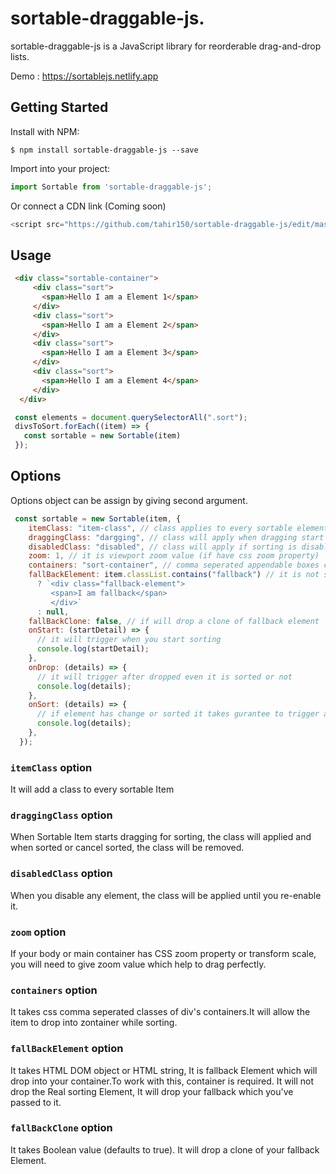 # sortable-draggable-js.

sortable-draggable-js is a JavaScript library for reorderable drag-and-drop lists.

Demo : https://sortablejs.netlify.app

## Getting Started
Install with NPM:
```
$ npm install sortable-draggable-js --save
```
Import into your project:
```javascript
import Sortable from 'sortable-draggable-js';
```

Or connect a CDN link (Coming soon)
```javascript
<script src="https://github.com/tahir150/sortable-draggable-js/edit/master/README.md"></script>
```

## Usage
```html
 <div class="sortable-container">
     <div class="sort">
       <span>Hello I am a Element 1</span>
     </div>
     <div class="sort">
       <span>Hello I am a Element 2</span>
     </div>
     <div class="sort">
       <span>Hello I am a Element 3</span>
     </div>
     <div class="sort">
       <span>Hello I am a Element 4</span>
     </div>
  </div>
```
```javascript
 const elements = document.querySelectorAll(".sort");
 divsToSort.forEach((item) => {
   const sortable = new Sortable(item)
 });
```

## Options
Options object can be assign by giving second argument.
```javascript
 const sortable = new Sortable(item, {
    itemClass: "item-class", // class applies to every sortable element
    draggingClass: "dargging", // class will apply when dragging start
    disabledClass: "disabled", // class will apply if sorting is disable
    zoom: 1, // it is viewport zoom value (if have css zoom property)
    containers: "sort-container", // comma seperated appendable boxes classes
    fallBackElement: item.classList.contains("fallback") // it is not sortable, it just append this fallback html
      ? `<div class="fallback-element">
         <span>I am fallback</span>
         </div>`
      : null,
    fallBackClone: false, // if will drop a clone of fallback element
    onStart: (startDetail) => {
      // it will trigger when you start sorting
      console.log(startDetail);
    },
    onDrop: (details) => {
      // it will trigger after dropped even it is sorted or not
      console.log(details);
    },
    onSort: (details) => {
      // if element has change or sorted it takes gurantee to trigger after sorting
      console.log(details);
    },
  });
```
### `itemClass` option
It will add a class to every sortable Item 

### `draggingClass` option
When Sortable Item starts dragging for sorting, the class will applied and when sorted or cancel sorted, the class will be removed.

### `disabledClass` option
When you disable any element, the class will be applied until you re-enable it.

### `zoom` option
If your body or main container has CSS zoom property or transform scale, you will need to give zoom value which help to drag perfectly.

### `containers` option
It takes css comma seperated classes of div's containers.It will allow  the item to drop into zontainer while sorting.

### `fallBackElement` option
It takes HTML DOM object or HTML string, It is fallback Element which will drop into your container.To work with this, container is required. It will not drop the Real sorting Element, It will drop your fallback which you've passed to it.

### `fallBackClone` option
It takes Boolean value (defaults to true). It will drop a clone of your fallback Element.
